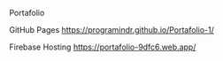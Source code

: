 Portafolio

GitHub Pages
https://programindr.github.io/Portafolio-1/

Firebase Hosting
https://portafolio-9dfc6.web.app/
